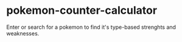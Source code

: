 # pokemon-counter-calculator
Enter or search for a pokemon to find it's type-based strenghts and weaknesses.
